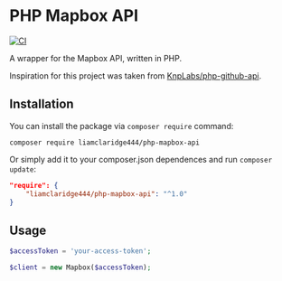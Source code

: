 # PHP Mapbox API
[![CI](https://github.com/liamclaridge444/php-mapbox-api/actions/workflows/ci.yml/badge.svg)](https://github.com/liamclaridge444/php-mapbox-api/actions/workflows/ci.yml)

A wrapper for the Mapbox API, written in PHP.

Inspiration for this project was taken from [KnpLabs/php-github-api](https://github.com/KnpLabs/php-github-api).

## Installation
You can install the package via `composer require` command:

```shell
composer require liamclaridge444/php-mapbox-api
```

Or simply add it to your composer.json dependences and run `composer update`:

```json
"require": {
    "liamclaridge444/php-mapbox-api": "^1.0"
}
```

## Usage
```php
$accessToken = 'your-access-token';

$client = new Mapbox($accessToken);

```
